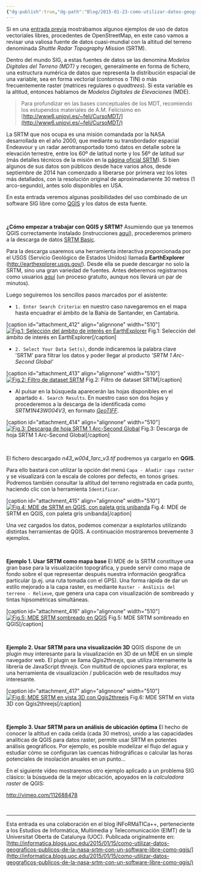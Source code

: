 ```yaml
---
{"dg-publish":true,"dg-path":"Blog/2015-01-23-como-utilizar-datos-geograficos-publicos-de-la-nasa-srtm-con-un-software-libre-como-qgis/index.md","permalink":"/blog/2015-01-23-como-utilizar-datos-geograficos-publicos-de-la-nasa-srtm-con-un-software-libre-como-qgis/index/","title":"Cómo utilizar datos geográficos públicos de la NASA (SRTM) con un software libre como QGIS","tags":["qgis"]}
---
```



Si en una [entrada previa](https://victorvelarde.wordpress.com/2014/12/18/como-utilizar-datos-geograficos-publicos-de-openstreetmap-con-un-software-libre-como-qgis/) mostrábamos algunos ejemplos de uso de datos vectoriales libres, procedentes de OpenStreetMap, en este caso vamos a revisar una valiosa fuente de datos cuasi-mundial con la altitud del terreno denominada _Shuttle Radar Topography Mission_ (SRTM).

Dentro del mundo SIG, a estas fuentes de datos se las denomina _Modelos Digitales del Terreno (MDT)_ y recogen, generalmente en forma de fichero, una estructura numérica de datos que representa la distribución espacial de una variable, sea en forma vectorial (contornos o TIN) o más frecuentemente raster (matrices regulares o _quadtrees_). Si esta variable es la altitud, entonces hablamos de _Modelos Digitales de Elevaciones_ (MDE).

> Para profundizar en las bases conceptuales de los MDT, recomiendo los estupendos materiales de A.M. Felicísimo en [http://www6.uniovi.es/~feli/CursoMDT/](http://www6.uniovi.es/~feli/CursoMDT/)

La SRTM que nos ocupa es una misión comandada por la NASA desarrollada en el año 2000, que mediante su transbordador espacial Endeavour y un radar aerotransportado tomó datos en detalle sobre la elevación terrestre, entre los 60º de latitud norte y los 56º de latitud sur (más detalles técnicos de la misión en la [página oficial SRTM](http://www2.jpl.nasa.gov/srtm/mission.htm)). Si bien algunos de sus datos son públicos desde hace varios años, desde septiembre de 2014 han comenzado a liberarse por primera vez los lotes más detallados, con la resolución original de aproximadamente 30 metros (1 arco-segundo), antes solo disponibles en USA.

En esta entrada veremos algunas posibilidades del uso combinado de un software SIG libre como [QGIS](http://www.qgis.org/) y los datos de esta fuente.

 

**¿Cómo empezar a trabajar con QGIS y SRTM?** Asumiendo que ya tenemos QGIS correctamente instalado (instrucciones [aquí](http://www.qgis.org/es/site/forusers/download.html)), procederemos primero a la descarga de datos [SRTM Basic](https://lta.cr.usgs.gov/SRTMBasic).

Para la descarga usaremos una herramienta interactiva proporcionada por el USGS (Servicio Geológico de Estados Unidos) llamada **EarthExplorer** (http://earthexplorer.usgs.gov/). Desde ella se puede descargar no solo la SRTM, sino una gran variedad de fuentes. Antes deberemos registrarnos como usuarios [aquí](https://earthexplorer.usgs.gov/register/) (un proceso gratuito, aunque nos llevará un par de minutos).

Luego seguiremos los sencillos pasos marcados por el asistente:

- `1. Enter Search Criteria`: en nuestro caso navegaremos en el mapa hasta encuadrar el ámbito de la Bahía de Santander, en Cantabria.

\[caption id="attachment\_412" align="alignnone" width="510"\][![Fig.1: Selección del ámbito de interés en EarthExplorer](/img/user/Me/Blog/2015-01-23-como-utilizar-datos-geograficos-publicos-de-la-nasa-srtm-con-un-software-libre-como-qgis/images/srtm_01.png)](https://victorvelarde.wordpress.com/wp-content/uploads/2015/01/srtm_01.png) Fig.1: Selección del ámbito de interés en EarthExplorer\[/caption\]

- `2. Select Your Data Set(s)`, donde indicaremos la palabra clave 'SRTM' para filtrar los datos y poder llegar al producto _'SRTM 1 Arc-Second Global'_

\[caption id="attachment\_413" align="alignnone" width="510"\][![Fig.2: Filtro de dataset SRTM](/img/user/Me/Blog/2015-01-23-como-utilizar-datos-geograficos-publicos-de-la-nasa-srtm-con-un-software-libre-como-qgis/images/srtm_02.png)](https://victorvelarde.wordpress.com/wp-content/uploads/2015/01/srtm_02.png) Fig.2: Filtro de dataset SRTM\[/caption\]

- Al pulsar en la búsqueda aparecerán las hojas disponibles en el apartado `4. Search Results`. En nuestro caso son dos hojas y procederemos a la descarga de la identificada como _SRTM1N43W004V3_, en formato [_GeoTIFF_](http://es.wikipedia.org/wiki/GeoTIFF).

\[caption id="attachment\_414" align="alignnone" width="510"\][![Fig.3: Descarga de hoja SRTM 1 Arc-Second Global](/img/user/Me/Blog/2015-01-23-como-utilizar-datos-geograficos-publicos-de-la-nasa-srtm-con-un-software-libre-como-qgis/images/srtm_03.png)](https://victorvelarde.wordpress.com/wp-content/uploads/2015/01/srtm_03.png) Fig.3: Descarga de hoja SRTM 1 Arc-Second Global\[/caption\]

 

El fichero descargado _n43\_w004\_1arc\_v3.tif_ podremos ya cargarlo en **QGIS**.

Para ello bastará con utilizar la opción del menú `Capa - Añadir capa raster` y se visualizará con la escala de colores por defecto, en tonos grises. Podremos también consultar la altitud del terreno registrada en cada punto, haciendo clic con la herramienta `Identificar`.

\[caption id="attachment\_415" align="alignnone" width="510"\][![Fig.4: MDE de SRTM en QGIS, con paleta gris unibanda](/img/user/Me/Blog/2015-01-23-como-utilizar-datos-geograficos-publicos-de-la-nasa-srtm-con-un-software-libre-como-qgis/images/srtm_04.png)](https://victorvelarde.wordpress.com/wp-content/uploads/2015/01/srtm_04.png) Fig.4: MDE de SRTM en QGIS, con paleta gris unibanda\[/caption\]

Una vez cargados los datos, podemos comenzar a explotarlos utilizando distintas herramientas de QGIS. A continuación mostraremos brevemente 3 ejemplos.

 

**Ejemplo 1. Usar SRTM como mapa base** El MDE de la SRTM constituye una gran base para la visualización topográfica, y puede servir como mapa de fondo sobre el que representar después nuestra información geográfica particular (p.ej. una ruta tomada con el GPS). Una forma rápida de dar un estilo mejorado a la capa raster, es mediante `Raster - Análisis del terreno - Relieve`, que genera una capa con visualización de sombreado y tintas hipsométricas simultáneas.

\[caption id="attachment\_416" align="alignnone" width="510"\][![Fig.5: MDE SRTM sombreado en QGIS](/img/user/Me/Blog/2015-01-23-como-utilizar-datos-geograficos-publicos-de-la-nasa-srtm-con-un-software-libre-como-qgis/images/srtm_05.png)](https://victorvelarde.wordpress.com/wp-content/uploads/2015/01/srtm_05.png) Fig.5: MDE SRTM sombreado en QGIS\[/caption\]

 

**Ejemplo 2. Usar SRTM para una visualización 3D** QGIS dispone de un plugin muy interesante para la visualización en 3D de un MDE en un simple navegador web. El plugin se llama _Qgis2threejs_, que utiliza internamente la librería de JavaScript _threejs_. Con multitud de opciones para explorar, es una herramienta de visualización / publicación web de resultados muy interesante.

\[caption id="attachment\_417" align="alignnone" width="510"\][![Fig.6: MDE SRTM en vista 3D con Qgis2threejs](/img/user/Me/Blog/2015-01-23-como-utilizar-datos-geograficos-publicos-de-la-nasa-srtm-con-un-software-libre-como-qgis/images/srtm_06.png)](https://victorvelarde.wordpress.com/wp-content/uploads/2015/01/srtm_06.png) Fig.6: MDE SRTM en vista 3D con Qgis2threejs\[/caption\]

 

**Ejemplo 3. Usar SRTM para un análisis de ubicación óptima** El hecho de conocer la altitud en cada celda (cada 30 metros), unido a las capacidades analíticas de QGIS para datos raster, permite usar SRTM en potentes análisis geográficos. Por ejemplo, es posible modelizar el flujo del agua y estudiar cómo se configuran las cuencas hidrográficas o calcular las horas potenciales de insolación anuales en un punto...

En el siguiente vídeo mostraremos otro ejemplo aplicado a un problema SIG clásico: la búsqueda de la mejor ubicación, apoyados en la _calculadora raster_ de QGIS:

http://vimeo.com/112688478

 

* * *

Esta entrada es una colaboración en el blog iNFoRMáTICa++, perteneciente a los Estudios de Informática, Multimedia y Telecomunicación (EIMT) de la Universitat Oberta de Catalunya (UOC). Publicada originalmente en: [http://informatica.blogs.uoc.edu/2015/01/15/como-utilizar-datos-geograficos-publicos-de-la-nasa-srtm-con-un-software-libre-como-qgis/](http://informatica.blogs.uoc.edu/2015/01/15/como-utilizar-datos-geograficos-publicos-de-la-nasa-srtm-con-un-software-libre-como-qgis/)
